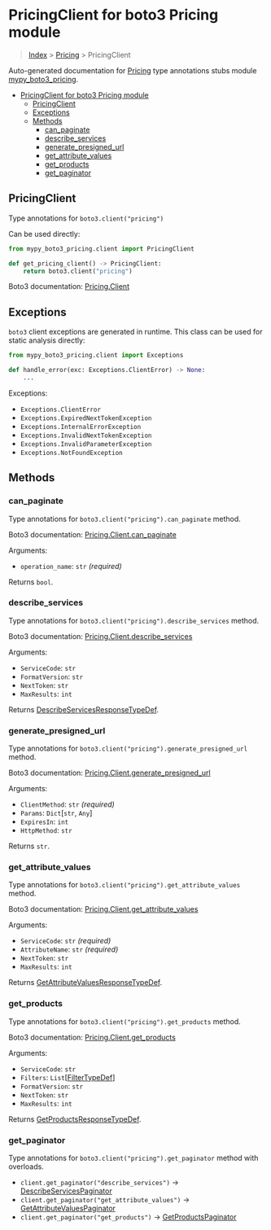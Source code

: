 # PricingClient for boto3 Pricing module

> [Index](..) > [Pricing](.) > PricingClient

Auto-generated documentation for
[Pricing](https://boto3.amazonaws.com/v1/documentation/api/1.17.78/reference/services/pricing.html#Pricing)
type annotations stubs module
[mypy_boto3_pricing](https://pypi.org/project/mypy-boto3-pricing/).

- [PricingClient for boto3 Pricing module](#pricingclient-for-boto3-pricing-module)
  - [PricingClient](#pricingclient)
  - [Exceptions](#exceptions)
  - [Methods](#methods)
    - [can_paginate](#can_paginate)
    - [describe_services](#describe_services)
    - [generate_presigned_url](#generate_presigned_url)
    - [get_attribute_values](#get_attribute_values)
    - [get_products](#get_products)
    - [get_paginator](#get_paginator)

## PricingClient

Type annotations for `boto3.client("pricing")`

Can be used directly:

```python
from mypy_boto3_pricing.client import PricingClient

def get_pricing_client() -> PricingClient:
    return boto3.client("pricing")
```

Boto3 documentation:
[Pricing.Client](https://boto3.amazonaws.com/v1/documentation/api/1.17.78/reference/services/pricing.html#Pricing.Client)

## Exceptions

`boto3` client exceptions are generated in runtime. This class can be used for
static analysis directly:

```python
from mypy_boto3_pricing.client import Exceptions

def handle_error(exc: Exceptions.ClientError) -> None:
    ...
```

Exceptions:

- `Exceptions.ClientError`
- `Exceptions.ExpiredNextTokenException`
- `Exceptions.InternalErrorException`
- `Exceptions.InvalidNextTokenException`
- `Exceptions.InvalidParameterException`
- `Exceptions.NotFoundException`

## Methods

### can_paginate

Type annotations for `boto3.client("pricing").can_paginate` method.

Boto3 documentation:
[Pricing.Client.can_paginate](https://boto3.amazonaws.com/v1/documentation/api/1.17.78/reference/services/pricing.html#Pricing.Client.can_paginate)

Arguments:

- `operation_name`: `str` *(required)*

Returns `bool`.

### describe_services

Type annotations for `boto3.client("pricing").describe_services` method.

Boto3 documentation:
[Pricing.Client.describe_services](https://boto3.amazonaws.com/v1/documentation/api/1.17.78/reference/services/pricing.html#Pricing.Client.describe_services)

Arguments:

- `ServiceCode`: `str`
- `FormatVersion`: `str`
- `NextToken`: `str`
- `MaxResults`: `int`

Returns
[DescribeServicesResponseTypeDef](./type_defs.md#describeservicesresponsetypedef).

### generate_presigned_url

Type annotations for `boto3.client("pricing").generate_presigned_url` method.

Boto3 documentation:
[Pricing.Client.generate_presigned_url](https://boto3.amazonaws.com/v1/documentation/api/1.17.78/reference/services/pricing.html#Pricing.Client.generate_presigned_url)

Arguments:

- `ClientMethod`: `str` *(required)*
- `Params`: `Dict`\[`str`, `Any`\]
- `ExpiresIn`: `int`
- `HttpMethod`: `str`

Returns `str`.

### get_attribute_values

Type annotations for `boto3.client("pricing").get_attribute_values` method.

Boto3 documentation:
[Pricing.Client.get_attribute_values](https://boto3.amazonaws.com/v1/documentation/api/1.17.78/reference/services/pricing.html#Pricing.Client.get_attribute_values)

Arguments:

- `ServiceCode`: `str` *(required)*
- `AttributeName`: `str` *(required)*
- `NextToken`: `str`
- `MaxResults`: `int`

Returns
[GetAttributeValuesResponseTypeDef](./type_defs.md#getattributevaluesresponsetypedef).

### get_products

Type annotations for `boto3.client("pricing").get_products` method.

Boto3 documentation:
[Pricing.Client.get_products](https://boto3.amazonaws.com/v1/documentation/api/1.17.78/reference/services/pricing.html#Pricing.Client.get_products)

Arguments:

- `ServiceCode`: `str`
- `Filters`: `List`\[[FilterTypeDef](./type_defs.md#filtertypedef)\]
- `FormatVersion`: `str`
- `NextToken`: `str`
- `MaxResults`: `int`

Returns
[GetProductsResponseTypeDef](./type_defs.md#getproductsresponsetypedef).

### get_paginator

Type annotations for `boto3.client("pricing").get_paginator` method with
overloads.

- `client.get_paginator("describe_services")` ->
  [DescribeServicesPaginator](./paginators.md#describeservicespaginator)
- `client.get_paginator("get_attribute_values")` ->
  [GetAttributeValuesPaginator](./paginators.md#getattributevaluespaginator)
- `client.get_paginator("get_products")` ->
  [GetProductsPaginator](./paginators.md#getproductspaginator)
